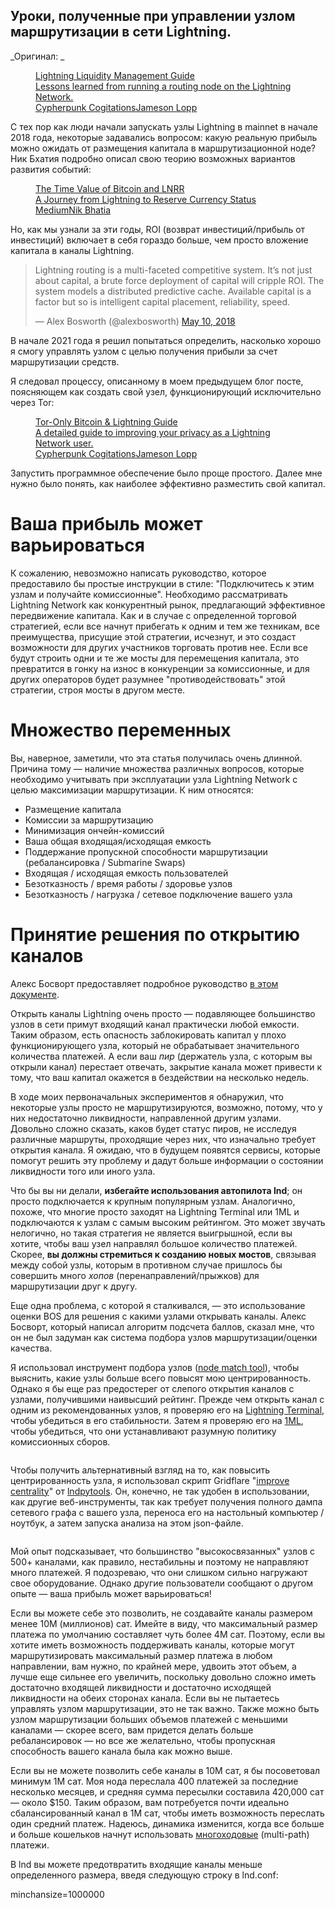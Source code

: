  

<h2 id="%D1%83%D1%80%D0%BE%D0%BA%D0%B8-%D0%BF%D0%BE%D0%BB%D1%83%D1%87%D0%B5%D0%BD%D0%BD%D1%8B%D0%B5-%D0%BF%D1%80%D0%B8-%D1%83%D0%BF%D1%80%D0%B0%D0%B2%D0%BB%D0%B5%D0%BD%D0%B8%D0%B8-%D1%83%D0%B7%D0%BB%D0%BE%D0%BC-%D0%BC%D0%B0%D1%80%D1%88%D1%80%D1%83%D1%82%D0%B8%D0%B7%D0%B0%D1%86%D0%B8%D0%B8-%D0%B2-%D1%81%D0%B5%D1%82%D0%B8-lightning">Уроки, полученные при управлении узлом маршрутизации в сети Lightning.</h2>

_Оригинал: _

<figure class="kg-card kg-bookmark-card"><a class="kg-bookmark-container" href="https://blog.lopp.net/lightning-network-liquidity-management-guide/"><div class="kg-bookmark-content"><div class="kg-bookmark-title">Lightning Liquidity Management Guide</div><div class="kg-bookmark-description">Lessons learned from running a routing node on the Lightning Network.</div><div class="kg-bookmark-metadata"><img alt="" class="kg-bookmark-icon" src="https://blog.lopp.net/favicon.ico"/><span class="kg-bookmark-author">Cypherpunk Cogitations</span><span class="kg-bookmark-publisher">Jameson Lopp</span></div></div><div class="kg-bookmark-thumbnail"><img alt="" src="https://blog.lopp.net/content/images/2021/08/Lightning-network.jpg"/></div></a></figure>

С тех пор как люди начали запускать узлы Lightning в mainnet в начале 2018 года, некоторые задавались вопросом: какую реальную прибыль можно ожидать от размещения капитала в маршрутизационной ноде? Ник Бхатия подробно описал свою теорию возможных вариантов развития событий: 

<figure class="kg-card kg-bookmark-card"><a class="kg-bookmark-container" href="https://timevalueofbtc.medium.com/the-time-value-of-bitcoin-and-lnrr-e0c435931bd8"><div class="kg-bookmark-content"><div class="kg-bookmark-title">The Time Value of Bitcoin and LNRR</div><div class="kg-bookmark-description">A Journey from Lightning to Reserve Currency Status</div><div class="kg-bookmark-metadata"><img alt="" class="kg-bookmark-icon" src="https://cdn-static-1.medium.com/_/fp/icons/Medium-Avatar-500x500.svg"/><span class="kg-bookmark-author">Medium</span><span class="kg-bookmark-publisher">Nik Bhatia</span></div></div><div class="kg-bookmark-thumbnail"><img alt="" src="https://miro.medium.com/max/1200/1*WTmxyhDyPckyyx1aNTWBJA.jpeg"/></div></a></figure>

Но, как мы узнали за эти годы, ROI (возврат инвестиций/прибыль от инвестиций) включает в себя гораздо больше, чем просто вложение капитала в каналы Lightning.

<!--kg-card-begin: html-->

<blockquote class="twitter-tweet tw-align-center"><p dir="ltr" lang="en">Lightning routing is a multi-faceted competitive system. It’s not just about capital, a brute force deployment of capital will cripple ROI. The system models a distributed predictive cache. Available capital is a factor but so is intelligent capital placement, reliability, speed.</p>— Alex Bosworth (@alexbosworth) <a href="https://twitter.com/alexbosworth/status/994603452310278144?ref_src=twsrc%5Etfw">May 10, 2018</a></blockquote>

 

<script async="" charset="utf-8" src="https://platform.twitter.com/widgets.js"></script>

<!--kg-card-end: html-->

В начале 2021 года я решил попытаться определить, насколько хорошо я смогу управлять узлом с целью получения прибыли за счет маршрутизации средств.

Я следовал процессу, описанному в моем предыдущем блог посте, поясняющем как создать свой узел, функционирующий исключительно через Tor:

<figure class="kg-card kg-bookmark-card"><a class="kg-bookmark-container" href="https://blog.lopp.net/tor-only-bitcoin-lightning-guide/"><div class="kg-bookmark-content"><div class="kg-bookmark-title">Tor-Only Bitcoin &amp; Lightning Guide</div><div class="kg-bookmark-description">A detailed guide to improving your privacy as a Lightning Network user.</div><div class="kg-bookmark-metadata"><img alt="" class="kg-bookmark-icon" src="https://blog.lopp.net/favicon.ico"/><span class="kg-bookmark-author">Cypherpunk Cogitations</span><span class="kg-bookmark-publisher">Jameson Lopp</span></div></div><div class="kg-bookmark-thumbnail"><img alt="" src="https://blog.lopp.net/content/images/2021/05/network.png"/></div></a></figure>

Запустить программное обеспечение было проще простого. Далее мне нужно было понять, как наиболее эффективно разместить свой капитал.

<h1 id="%D0%B2%D0%B0%D1%88%D0%B0-%D0%BF%D1%80%D0%B8%D0%B1%D1%8B%D0%BB%D1%8C-%D0%BC%D0%BE%D0%B6%D0%B5%D1%82-%D0%B2%D0%B0%D1%80%D1%8C%D0%B8%D1%80%D0%BE%D0%B2%D0%B0%D1%82%D1%8C%D1%81%D1%8F">Ваша прибыль может варьироваться</h1>

К сожалению, невозможно написать руководство, которое предоставило бы простые инструкции в стиле: "Подключитесь к этим узлам и получайте комиссионные". Необходимо рассматривать Lightning Network как конкурентный рынок, предлагающий эффективное передвижение капитала. Как и в случае с определенной торговой стратегией, если все начнут прибегать к одним и тем же техникам, все преимущества, присущие этой стратегии, исчезнут, и это создаст возможности для других участников торговать против нее. Если все будут строить одни и те же мосты для перемещения капитала, это превратится в гонку на износ в конкуренции за комиссионные, и для других операторов будет разумнее "противодействовать" этой стратегии, строя мосты в другом месте.

<h1 id="%D0%BC%D0%BD%D0%BE%D0%B6%D0%B5%D1%81%D1%82%D0%B2%D0%BE-%D0%BF%D0%B5%D1%80%D0%B5%D0%BC%D0%B5%D0%BD%D0%BD%D1%8B%D1%85">Множество переменных</h1>

Вы, наверное, заметили, что эта статья получилась очень длинной. Причина тому — наличие множества различных вопросов, которые необходимо учитывать при эксплуатации узла Lightning Network с целью максимизации маршрутизации. К ним относятся:

*   Размещение капитала
*   Комиссии за маршрутизацию
*   Минимизация ончейн-комиссий
*   Ваша общая входящая/исходящая емкость
*   Поддержание пропускной способности маршрутизации (ребалансировка / Submarine Swaps)
*   Входящая / исходящая емкость пользователей
*   Безотказность / время работы / здоровье узлов
*   Безотказность / нагрузка / сетевое подключение вашего узла

<h1 id="%D0%BF%D1%80%D0%B8%D0%BD%D1%8F%D1%82%D0%B8%D0%B5-%D1%80%D0%B5%D1%88%D0%B5%D0%BD%D0%B8%D1%8F-%D0%BF%D0%BE-%D0%BE%D1%82%D0%BA%D1%80%D1%8B%D1%82%D0%B8%D1%8E-%D0%BA%D0%B0%D0%BD%D0%B0%D0%BB%D0%BE%D0%B2">Принятие решения по открытию каналов</h1>

Алекс Босворт предоставляет подробное руководство [в этом документе](https://github.com/alexbosworth/run-lnd/blob/master/LIQUIDITY.md).

Открыть каналы Lightning очень просто — подавляющее большинство узлов в сети примут входящий канал практически любой емкости. Таким образом, есть опасность заблокировать капитал у плохо функционирующего узла, который не обрабатывает значительного количества платежей. А если ваш _пир_ (держатель узла, с которым вы открыли канал) перестает отвечать, закрытие канала может привести к тому, что ваш капитал окажется в бездействии на несколько недель.

В ходе моих первоначальных экспериментов я обнаружил, что некоторые узлы просто не маршрутизируются, возможно, потому, что у них недостаточно ликвидности, направленной другим узлами. Довольно сложно сказать, каков будет статус пиров, не исследуя различные маршруты, проходящие через них, что изначально требует открытия канала. Я ожидаю, что в будущем появятся сервисы, которые помогут решить эту проблему и дадут больше информации о состоянии ликвидности того или иного узла.

Что бы вы ни делали, __избегайте использования автопилота lnd__; он просто подключается к крупным популярным узлам. Аналогично, похоже, что многие просто заходят на Lightning Terminal или 1ML и подключаются к узлам с самым высоким рейтингом. Это может звучать нелогично, но такая стратегия не является выигрышной, если вы хотите, чтобы ваш узел направлял большое количество платежей. Скорее, __вы должны стремиться к созданию новых мостов__, связывая между собой узлы, которым в противном случае пришлось бы совершить много _хопов_ (перенаправлений/прыжков) для маршрутизации друг к другу.

Еще одна проблема, с которой я сталкивался, — это использование оценки BOS для решения с какими узлами открывать каналы. Алекс Босворт, который написал алгоритм подсчета баллов, сказал мне, что он не был задуман как система подбора узлов маршрутизации/оценки качества.

Я использовал инструмент подбора узлов ([node match tool](https://moneni.com/nodematch)), чтобы выяснить, какие узлы больше всего повысят мою центрированность. Однако я бы еще раз предостерег от слепого открытия каналов с узлами, получившими наивысший рейтинг. Прежде чем открыть канал с одним из рекомендованных узлов, я проверяю его на [Lightning Terminal](https://terminal.lightning.engineering/), чтобы убедиться в его стабильности. Затем я проверяю его на [1ML](https://1ml.com/), чтобы убедиться, что они устанавливают разумную политику комиссионных сборов.

<figure class="kg-card kg-image-card"><img alt="" class="kg-image" loading="lazy" src="https://lh4.googleusercontent.com/WPvzgsJ-triF-zFmbTXT8QgjUJE2Dp69Blgdb-n0R7bTjK6AcoTBgLC311V1Y0bdCTV47NFvdfyZ5E-tPGIL3J2kNj1YvgFagsMOjxZJCEi-074hMMu1vQSpQrovmb6D4X2TCGIK=s0"/></figure>

Чтобы получить альтернативный взгляд на то, как повысить центрированность узла, я использовал скрипт Gridflare "[improve centrality](https://github.com/Gridflare/lndpytools/blob/main/improvecentrality.py)" от [lndpytools](https://github.com/Gridflare/lndpytools). Он, конечно, не так удобен в использовании, как другие веб-инструменты, так как требует получения полного дампа сетевого графа с вашего узла, переноса его на настольный компьютер / ноутбук, а затем запуска анализа на этом json-файле.

<figure class="kg-card kg-image-card"><img alt="" class="kg-image" loading="lazy" src="https://lh4.googleusercontent.com/zVunKHEINDV8WRcehZ_IPhMfTGtbPrPUPTi5F4b_pLt-nwM-fozkycMMrbHfWwNeHjokSnF8HmBS4Bu8d2XXlDAEvYoz6CBZqQrh1jDW2EBNsSfACH2zSrowrGXJXOofPsKhR_cU=s0"/></figure>

Мой опыт подсказывает, что большинство "высокосвязанных" узлов с 500+ каналами, как правило, нестабильны и поэтому не направляют много платежей. Я подозреваю, что они слишком сильно нагружают свое оборудование. Однако другие пользователи сообщают о другом опыте — ваша прибыль может варьироваться!

Если вы можете себе это позволить, не создавайте каналы размером менее 10M (миллионов) сат. Имейте в виду, что максимальный размер платежа по умолчанию составляет чуть более 4M сат. Поэтому, если вы хотите иметь возможность поддерживать каналы, которые могут маршрутизировать максимальный размер платежа в любом направлении, вам нужно, по крайней мере, удвоить этот объем, а лучше еще сильнее его увеличить, поскольку довольно сложно иметь достаточно входящей ликвидности и достаточно исходящей ликвидности на обеих сторонах канала. Если вы не пытаетесь управлять узлом маршрутизации, это не так важно. Также можно быть узлом маршрутизации больших объемов платежей с меньшими каналами — скорее всего, вам придется делать больше ребалансировок — но все же желательно, чтобы пропускная способность вашего канала была как можно выше.

Если вы не можете позволить себе каналы в 10М сат, я бы посоветовал минимум 1М сат. Моя нода переслала 400 платежей за последние несколько месяцев, и средняя сумма пересылки составила 420,000 сат — около $150. Таким образом, вам потребуется почти идеально сбалансированный канал в 1М сат, чтобы иметь возможность переслать один средний платеж. Надеюсь, динамика изменится, когда все больше и больше кошельков начнут использовать [многоходовые](https://t.me/bitcoin_translated/1427) (multi-path) платежи.

В lnd вы можете предотвратить входящие каналы меньше определенного размера, введя следующую строку в lnd.conf:

<!--kg-card-begin: markdown-->

minchansize=1000000
